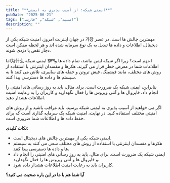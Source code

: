 ```yaml
---
title: "**ایمنی شبکه: از آسیب پذیری به ایمنی**"
pubDate: "2025-06-21"
tags: ["امنیت", "شبکه", "فارسی"]
description: ""
---
```


در جهان اینترنت امروز، امنیت شبکه یکی از 가장 مهمترین چالش ها است. در عصر دیجیتال، اطلاعات و داده ها تبدیل به یک نوع سرمایه شده اند و هر لحظه ممکن است دچار نقص یا دزدی شوند.

اما为什么 ایمنی شبکه इतनا مهم است؟ زیرا اگر شبکه ایمن نباشد، تمام داده ها و اطلاعات شما در معرض خطر قرار می گیرند. هکرها و مفسدان اینترنتی با استفاده از روش های مختلف، مانند فیشینگ، فیش تروتن و حمله های سایبری، تلاش می کنند تا به سیستم ها و داده ها دسترسی پیدا کنند.

بنابراین، ایمنی شبکه یک ضرورت است. برای مثال، باید به روز رسانی های امنیتی را انجام داد، فایروال ها و آنتی ویروس ها را فعال نگهدارید و کاربران را به رعایت امنیت اطلاعات هشدار دهید.

اگر می خواهید از آسیب پذیری به ایمنی شبکه برسید، باید مراقب باشید و از روش های امنیتی مختلف استفاده کنید. در نهایت، امنیت شبکه یک سرمایه گذاری است که برای حفظ داده ها و اطلاعات شما ضروری است.

**نکات کلیدی:**

* ایمنی شبکه یکی از مهمترین چالش های دیجیتال است.
* هکرها و مفسدان اینترنتی با استفاده از روش های مختلف سعی می کنند به سیستم ها و داده ها دسترسی پیدا کنند.
* ایمنی شبکه یک ضرورت است. برای مثال، باید به روز رسانی های امنیتی را انجام داد و فایروال ها و آنتی ویروس ها را فعال نگهدارید.
* کاربران باید به رعایت امنیت اطلاعات هشدار داده شود.

**آیا شما هم با ما در این باره صحبت می کنید؟**
